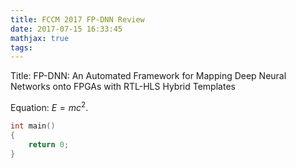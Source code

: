 ```yaml
---
title: FCCM 2017 FP-DNN Review
date: 2017-07-15 16:33:45
mathjax: true
tags:
---
```


Title: FP-DNN: An Automated Framework for Mapping Deep Neural Networks onto FPGAs with RTL-HLS Hybrid Templates

Equation: $E=mc^{2}$.

```C
int main()
{
	return 0;
}
```
